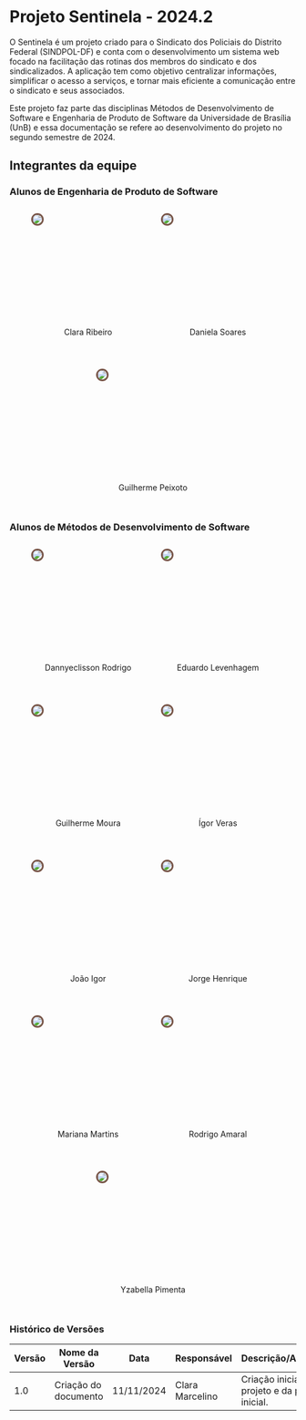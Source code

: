 # Projeto Sentinela - 2024.2

O Sentinela é um projeto criado para o Sindicato dos Policiais do Distrito Federal (SINDPOL-DF) e conta com o desenvolvimento um sistema web focado na facilitação das rotinas dos membros do sindicato e dos sindicalizados. A aplicação tem como objetivo centralizar informações, simplificar o acesso a serviços, e tornar mais eficiente a comunicação entre o sindicato e seus associados.

Este projeto faz parte das disciplinas Métodos de Desenvolvimento de Software e Engenharia de Produto de Software da Universidade de Brasília (UnB) e essa documentação se refere ao desenvolvimento do projeto no segundo semestre de 2024.

## Integrantes da equipe

### Alunos de Engenharia de Produto de Software

<div  style="display: flex; flex-wrap: wrap; justify-content: center; margin-top: 2em; gap: 2em">
  <div  style="display: flex; flex-direction: column; align-items: center; margin-bottom: 2em">
    <a href="https://github.com/clara-ribeiro" target="_blank" style="width: 200px; height: 200px">
      <img style="border-radius: 50%; border: 3px solid #795649" src="https://avatars.githubusercontent.com/clara-ribeiro?v=4"/>
    </a>
    <label>Clara Ribeiro</label>
  </div>

  <div  style="display: flex; flex-direction: column; align-items: center; margin-bottom: 2em">
    <a href="https://github.com/daniso0412" target="_blank" style="width: 200px; height: 200px">
      <img style="border-radius: 50%; border: 3px solid #795649" src="https://avatars.githubusercontent.com/daniso0412?v=4"/>
    </a>
    <label>Daniela Soares</label>
  </div>

  <div  style="display: flex; flex-direction: column; align-items: center; margin-bottom: 2em">
    <a href="https://github.com/guipeeix7" target="_blank" style="width: 200px; height: 200px">
      <img style="border-radius: 50%; border: 3px solid #795649" src="https://avatars.githubusercontent.com/guipeeix7?v=4"/>
    </a>
    <label>Guilherme Peixoto</label>
  </div>
</div>

### Alunos de Métodos de Desenvolvimento de Software

<div  style="display: flex; flex-wrap: wrap; justify-content: center; margin-top: 2em; gap: 2em">

  <div  style="display: flex; flex-direction: column; align-items: center; margin-bottom: 2em">
    <a href="https://github.com/Dannyeclisson" target="_blank" style="width: 200px; height: 200px">
      <img style="border-radius: 50%; border: 3px solid #795649" src="https://avatars.githubusercontent.com/Dannyeclisson?v=4"/>
    </a>
    <label>Dannyeclisson Rodrigo</label>
  </div>

  <div  style="display: flex; flex-direction: column; align-items: center; margin-bottom: 2em">
    <a href="https://github.com/Megahnevel" target="_blank" style="width: 200px; height: 200px">
      <img style="border-radius: 50%; border: 3px solid #795649" src="https://avatars.githubusercontent.com/Megahnevel?v=4"/>
    </a>
    <label>Eduardo Levenhagem</label>
  </div>

  <div  style="display: flex; flex-direction: column; align-items: center; margin-bottom: 2em">
    <a href="https://github.com/Guilherme-Moura" target="_blank" style="width: 200px; height: 200px">
      <img style="border-radius: 50%; border: 3px solid #795649" src="https://avatars.githubusercontent.com/Guilherme-Moura?v=4"/>
    </a>
    <label>Guilherme Moura</label>
  </div>

  <div  style="display: flex; flex-direction: column; align-items: center; margin-bottom: 2em">
    <a href="https://github.com/igorvdaniel" target="_blank" style="width: 200px; height: 200px">
      <img style="border-radius: 50%; border: 3px solid #795649" src="https://avatars.githubusercontent.com/igorvdaniel?v=4"/>
    </a>
    <label>Ígor Veras</label>
  </div>

  <div  style="display: flex; flex-direction: column; align-items: center; margin-bottom: 2em">
    <a href="https://github.com/JoaoPC10" target="_blank" style="width: 200px; height: 200px">
      <img style="border-radius: 50%; border: 3px solid #795649" src="https://avatars.githubusercontent.com/JoaoPC10?v=4"/>
    </a>
    <label>João Igor</label>
  </div>

  <div  style="display: flex; flex-direction: column; align-items: center; margin-bottom: 2em">
    <a href="https://github.com/SirJorgito" target="_blank" style="width: 200px; height: 200px">
      <img style="border-radius: 50%; border: 3px solid #795649" src="https://avatars.githubusercontent.com/SirJorgito?v=4"/>
    </a>
    <label>Jorge Henrique</label>
  </div>

  <div  style="display: flex; flex-direction: column; align-items: center; margin-bottom: 2em">
    <a href="https://github.com/marianamrts" target="_blank" style="width: 200px; height: 200px">
      <img style="border-radius: 50%; border: 3px solid #795649" src="https://avatars.githubusercontent.com/marianamrts?v=4"/>
    </a>
    <label>Mariana Martins</label>
  </div>

  <div  style="display: flex; flex-direction: column; align-items: center; margin-bottom: 2em">
    <a href="https://github.com/rodrigoFAmaral" target="_blank" style="width: 200px; height: 200px">
      <img style="border-radius: 50%; border: 3px solid #795649" src="https://avatars.githubusercontent.com/rodrigoFAmaral?v=4"/>
    </a>
    <label>Rodrigo Amaral</label>
  </div>

  <div  style="display: flex; flex-direction: column; align-items: center; margin-bottom: 2em">
    <a href="https://github.com/redjsun" target="_blank" style="width: 200px; height: 200px">
      <img style="border-radius: 50%; border: 3px solid #795649" src="https://avatars.githubusercontent.com/redjsun?v=4"/>
    </a>
    <label>Yzabella Pimenta</label>
  </div>

</div>

### **Histórico de Versões**

| **Versão** | **Nome da Versão**      | **Data**      | **Responsável**         | **Descrição/Alterações**                                 |
|------------|-------------------------|---------------|-------------------------|----------------------------------------------------------|
|   1.0      | Criação do documento    | 11/11/2024    | Clara Marcelino         | Criação inicial do projeto e da página inicial.          |
